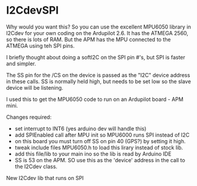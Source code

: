 I2CdevSPI
=========
Why would you want this? So you can use the excellent MPU6050 library in I2Cdev for
your own coding on the Ardupilot 2.6. It has the ATMEGA 2560, so there is lots of RAM.
But the APM has the MPU connected to the ATMEGA using teh SPI pins.

I briefly thought about doing a softI2C on the SPI pin #'s, but SPI is faster and simpler.

The SS pin for the /CS on the device is passed as the "I2C" device address in these calls. SS is normally 
held high, but needs to be set low so the slave device will be listening.

I used this to get the MPU6050 code to run on an Ardupilot board - APM mini. 

Changes required:

+ set interrupt to INT6 (yes arduino dev will handle this)
+ add SPIEnabled call after MPU init so MPU6000 runs SPI instead of I2C
+ on this board you must turn off SS on pin 40 (GPS?) by setting it high.
+ tweak include files MPU6050.h to load this lirary instead of stock lib.
+ add this file/lib to your main ino so the lib is read by Arduino IDE
+ SS is 53 on the APM. SO use this as the 'device' address in the call to the I2Cdev class.


New I2Cdev lib that runs on SPI
